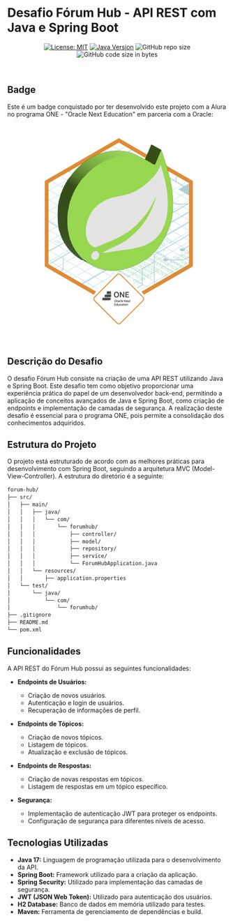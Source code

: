 # Desafio Fórum Hub - API REST com Java e Spring Boot

<div align="center">

[![License: MIT](https://img.shields.io/badge/License-MIT-yellow.svg)](https://opensource.org/licenses/MIT)
[![Java Version](https://img.shields.io/badge/Java-8%2B-blue)](https://www.java.com/)
![GitHub repo size](https://img.shields.io/github/repo-size/rodrigoborge/coonversor-moedas-java)
![GitHub code size in bytes](https://img.shields.io/github/languages/code-size/rodrigoborge/coonversor-moedas-java)

</div><br>

## Badge

Este é um badge conquistado por ter desenvolvido este projeto com a Alura no programa ONE - "Oracle Next Education" em parceria com a Oracle:

<div align="center">

![Badge](img/badge.png)

</div>

## Descrição do Desafio

O desafio Fórum Hub consiste na criação de uma API REST utilizando Java e Spring Boot. Este desafio tem como objetivo proporcionar uma experiência prática do papel de um desenvolvedor back-end, permitindo a aplicação de conceitos avançados de Java e Spring Boot, como criação de endpoints e implementação de camadas de segurança. A realização deste desafio é essencial para o programa ONE, pois permite a consolidação dos conhecimentos adquiridos.

## Estrutura do Projeto

O projeto está estruturado de acordo com as melhores práticas para desenvolvimento com Spring Boot, seguindo a arquitetura MVC (Model-View-Controller). A estrutura do diretório é a seguinte:

```bash
forum-hub/
├── src/
│   ├── main/
│   │   ├── java/
│   │   │   └── com/
│   │   │       └── forumhub/
│   │   │           ├── controller/
│   │   │           ├── model/
│   │   │           ├── repository/
│   │   │           ├── service/
│   │   │           └── ForumHubApplication.java
│   │   └── resources/
│   │       ├── application.properties
│   └── test/
│       └── java/
│           └── com/
│               └── forumhub/
├── .gitignore
├── README.md
└── pom.xml
```

## Funcionalidades

A API REST do Fórum Hub possui as seguintes funcionalidades:

- **Endpoints de Usuários:**
  - Criação de novos usuários.
  - Autenticação e login de usuários.
  - Recuperação de informações de perfil.

- **Endpoints de Tópicos:**
  - Criação de novos tópicos.
  - Listagem de tópicos.
  - Atualização e exclusão de tópicos.

- **Endpoints de Respostas:**
  - Criação de novas respostas em tópicos.
  - Listagem de respostas em um tópico específico.

- **Segurança:**
  - Implementação de autenticação JWT para proteger os endpoints.
  - Configuração de segurança para diferentes níveis de acesso.

## Tecnologias Utilizadas

- **Java 17:** Linguagem de programação utilizada para o desenvolvimento da API.
- **Spring Boot:** Framework utilizado para a criação da aplicação.
- **Spring Security:** Utilizado para implementação das camadas de segurança.
- **JWT (JSON Web Token):** Utilizado para autenticação dos usuários.
- **H2 Database:** Banco de dados em memória utilizado para testes.
- **Maven:** Ferramenta de gerenciamento de dependências e build.


